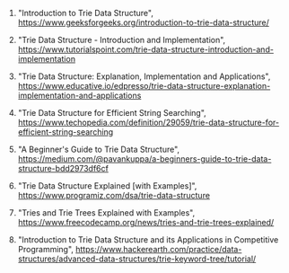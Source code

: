 

1. "Introduction to Trie Data Structure",
   https://www.geeksforgeeks.org/introduction-to-trie-data-structure/

2. "Trie Data Structure - Introduction and Implementation",
   https://www.tutorialspoint.com/trie-data-structure-introduction-and-implementation

3. "Trie Data Structure: Explanation, Implementation and Applications",
   https://www.educative.io/edpresso/trie-data-structure-explanation-implementation-and-applications

4. "Trie Data Structure for Efficient String Searching",
   https://www.techopedia.com/definition/29059/trie-data-structure-for-efficient-string-searching

5. "A Beginner's Guide to Trie Data Structure",
   https://medium.com/@pavankuppa/a-beginners-guide-to-trie-data-structure-bdd2973df6cf

6. "Trie Data Structure Explained [with Examples]",
   https://www.programiz.com/dsa/trie-data-structure

7. "Tries and Trie Trees Explained with Examples",
   https://www.freecodecamp.org/news/tries-and-trie-trees-explained/
 
8. "Introduction to Trie Data Structure and its Applications in Competitive Programming",
   https://www.hackerearth.com/practice/data-structures/advanced-data-structures/trie-keyword-tree/tutorial/